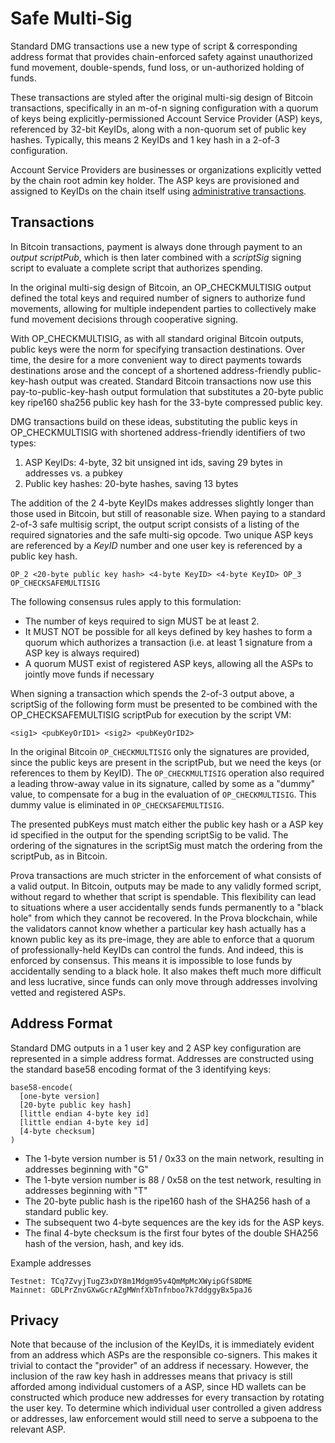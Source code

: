 # Safe Multi-Sig

Standard DMG transactions use a new type of script & corresponding address format that provides chain-enforced safety against unauthorized fund movement, double-spends, fund loss, or un-authorized holding of funds.

These transactions are styled after the original multi-sig design of Bitcoin transactions, specifically in an m-of-n signing configuration with a quorum of keys being explicitly-permissioned Account Service Provider (ASP) keys, referenced by 32-bit KeyIDs, along with a non-quorum set of public key hashes. Typically, this means 2 KeyIDs and 1 key hash in a 2-of-3 configuration.

Account Service Providers are businesses or organizations explicitly vetted by the chain root admin key holder. The ASP keys are provisioned and assigned to KeyIDs on the chain itself using [administrative transactions](admin.md).

## Transactions

In Bitcoin transactions, payment is always done through payment to an *output scriptPub*, which is then later combined with a *scriptSig* signing script to evaluate a complete script that authorizes spending.

In the original multi-sig design of Bitcoin, an OP_CHECKMULTISIG output defined the total keys and required number of signers to authorize fund movements, allowing for multiple independent parties to collectively make fund movement decisions through cooperative signing.

With OP_CHECKMULTISIG, as with all standard original Bitcoin outputs, public keys were the norm for specifying transaction destinations. Over time, the desire for a more convenient way to direct payments towards destinations arose and the concept of a shortened address-friendly public-key-hash output was created. Standard Bitcoin transactions now use this pay-to-public-key-hash output formulation that substitutes a 20-byte public key ripe160 sha256 public key hash for the 33-byte compressed public key.

DMG transactions build on these ideas, substituting the public keys in OP_CHECKMULTISIG with shortened address-friendly identifiers of two types:

1. ASP KeyIDs: 4-byte, 32 bit unsigned int ids, saving 29 bytes in addresses vs. a pubkey
2. Public key hashes: 20-byte hashes, saving 13 bytes

The addition of the 2 4-byte KeyIDs makes addresses slightly longer than those used in Bitcoin, but still of reasonable size. When paying to a standard 2-of-3 safe multisig script, the output script consists of a listing of the required signatories and the safe multi-sig opcode. Two unique ASP keys are referenced by a *KeyID* number and one user key is referenced by a public key hash.

```
OP_2 <20-byte public key hash> <4-byte KeyID> <4-byte KeyID> OP_3 OP_CHECKSAFEMULTISIG
```

The following consensus rules apply to this formulation:

- The number of keys required to sign MUST be at least 2.
- It MUST NOT be possible for all keys defined by key hashes to form a quorum which authorizes a transaction (i.e. at least 1 signature from a ASP key is always required)
- A quorum MUST exist of registered ASP keys, allowing all the ASPs to jointly move funds if necessary

When signing a transaction which spends the 2-of-3 output above, a scriptSig of the following form must be presented to be combined with the OP_CHECKSAFEMULTISIG scriptPub for execution by the script VM:

```
<sig1> <pubKeyOrID1> <sig2> <pubKeyOrID2>
```

In the original Bitcoin `OP_CHECKMULTISIG` only the signatures are provided, since the public keys are present in the scriptPub, but we need the keys (or references to them by KeyID). The `OP_CHECKMULTISIG` operation also required a leading throw-away value in its signature, called by some as a "dummy" value, to compensate for a bug in the evaluation of `OP_CHECKMULTISIG`. This dummy value is eliminated in `OP_CHECKSAFEMULTISIG`.

The presented pubKeys must match either the public key hash or a ASP key id specified in the output for the spending scriptSig to be valid. The ordering of the signatures in the scriptSig must match the ordering from the scriptPub, as in Bitcoin.

Prova transactions are much stricter in the enforcement of what consists of a valid output. In Bitcoin, outputs may be made to any validly formed script, without regard to whether that script is spendable. This flexibility can lead to situations where a user accidentally sends funds permanently to a "black hole" from which they cannot be recovered. In the Prova blockchain, while the validators cannot know whether a particular key hash actually has a known public key as its pre-image, they are able to enforce that a quorum of professionally-held KeyIDs can control the funds. And indeed, this is enforced by consensus. This means it is impossible to lose funds by accidentally sending to a black hole. It also makes theft much more difficult and less lucrative, since funds can only move through addresses involving vetted and registered ASPs.

## Address Format

Standard DMG outputs in a 1 user key and 2 ASP key configuration are represented in a simple address format. Addresses are constructed using the standard base58 encoding format of the 3 identifying keys:

```
base58-encode(
  [one-byte version]
  [20-byte public key hash]
  [little endian 4-byte key id]
  [little endian 4-byte key id]
  [4-byte checksum]
)
```

- The 1-byte version number is 51 / 0x33 on the main network, resulting in addresses beginning with "G"
- The 1-byte version number is 88 / 0x58 on the test network, resulting in addresses beginning with "T"
- The 20-byte public hash is the ripe160 hash of the SHA256 hash of a standard public key.
- The subsequent two 4-byte sequences are the key ids for the ASP keys.
- The final 4-byte checksum is the first four bytes of the double SHA256 hash of the version, hash, and key ids.

Example addresses
```
Testnet: TCq7ZvyjTugZ3xDY8m1Mdgm95v4QmMpMcXWyipGfS8DME
Mainnet: GDLPrZnvGXwGcrAZgMWnfXbTnfnboo7k7ddggyBx5paJ6
```

## Privacy

Note that because of the inclusion of the KeyIDs, it is immediately evident from an address which ASPs are the responsible co-signers. This makes it trivial to contact the "provider" of an address if necessary. However, the inclusion of the raw key hash in addresses means that privacy is still afforded among individual customers of a ASP, since HD wallets can be constructed which produce new addresses for every transaction by rotating the user key. To determine which individual user controlled a given address or addresses, law enforcement would still need to serve a subpoena to the relevant ASP.
